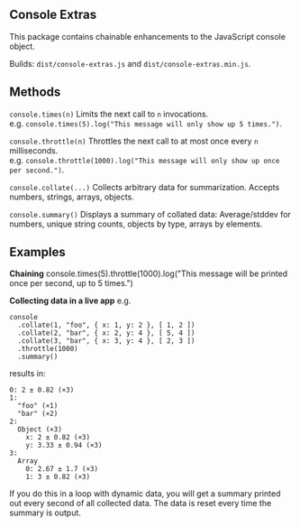 Console Extras
--------------

This package contains chainable enhancements to the JavaScript console object.

Builds: `dist/console-extras.js` and `dist/console-extras.min.js`.

Methods
-------

`console.times(n)`
Limits the next call to `n` invocations.  
e.g. `console.times(5).log("This message will only show up 5 times.")`.

`console.throttle(n)`
Throttles the next call to at most once every `n` milliseconds.  
e.g. `console.throttle(1000).log("This message will only show up once per second.")`.

`console.collate(...)`
Collects arbitrary data for summarization. Accepts numbers, strings, arrays, objects.

`console.summary()`
Displays a summary of collated data: Average/stddev for numbers, unique string counts, objects by type, arrays by elements.


Examples
-----

__Chaining__
console.times(5).throttle(1000).log("This message will be printed once per second, up to 5 times.")

__Collecting data in a live app__
e.g.
```
console
  .collate(1, "foo", { x: 1, y: 2 }, [ 1, 2 ])
  .collate(2, "bar", { x: 2, y: 4 }, [ 5, 4 ])
  .collate(3, "bar", { x: 3, y: 4 }, [ 2, 3 ])
  .throttle(1000)
  .summary()
```

results in:

```
0: 2 ± 0.82 (×3)
1: 
  "foo" (×1)
  "bar" (×2)
2: 
  Object (×3)
    x: 2 ± 0.82 (×3)
    y: 3.33 ± 0.94 (×3)
3: 
  Array
    0: 2.67 ± 1.7 (×3)
    1: 3 ± 0.82 (×3)
```

If you do this in a loop with dynamic data, you will get a summary printed out every second of all collected data. The data is reset every time the summary is output.
